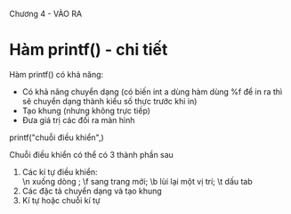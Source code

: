 Chương 4 - VÀO RA
# Hàm printf() - chi tiết
Hàm printf() có khả năng:
- Có khả năng chuyển dạng (có biến int a dùng hàm dùng %f để in ra thì sẽ chuyển dạng thành kiểu số thực trước khi in)
- Tạo khung (nhưng không trực tiếp)
- Đưa giá trị các đối ra màn hình 

printf("chuỗi điều khiển",)

Chuỗi điều khiển có thể có 3 thành phần sau
1. Các kí tự điều khiển:  
    \n xuống dòng ;
    \f sang trang mới; 
    \b lùi lại một vị trí; 
    \t dấu tab
2. Các đặc tả chuyển dạng và tạo khung
3. Kí tự hoặc chuỗi kí tự
